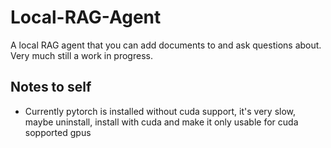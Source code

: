 # Local-RAG-Agent

A local RAG agent that you can add documents to and ask questions about. Very much still a work in progress.

## Notes to self

- Currently pytorch is installed without cuda support, it's very slow, maybe uninstall, install with cuda and make it only usable for cuda sopported gpus
